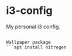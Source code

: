 # i3-config

My personal i3 config.

```apt install i3-wm

Wallpaper package
```apt install nitrogen